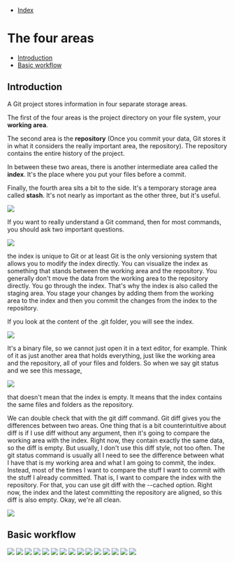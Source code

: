 - [Index](https://github.com/KiraDiShira/Git#table-of-content)   

# The four areas

- [Introduction](#introduction)   
- [Basic workflow](#basic-workflow)   

## Introduction

A Git project stores information in four separate storage areas. 

The first of the four areas is the project directory on your file system, your **working area**. 

The second area is the **repository** (Once you commit your data, Git stores it in what it considers the really important area, the repository). The repository contains the entire history of the project. 

In between these two areas, there is another intermediate area called the **index**. It's the place where you put your files before a commit. 

Finally, the fourth area sits a bit to the side. It's a temporary storage area called **stash**. It's not nearly as important as the other three, but it's useful.

<img src="https://github.com/KiraDiShira/Git/blob/master/TheFourAreas/Images/tfa1.png" />

If you want to really understand a Git command, then for most commands, you should ask two important questions.

<img src="https://github.com/KiraDiShira/Git/blob/master/TheFourAreas/Images/tfa2.png" />

the index is unique to Git or at least Git is the only versioning system that allows you to modify the index directly. You can visualize the index as something that stands between the working area and the repository. You generally don't move the data from the working area to the repository directly. You go through the index. That's why the index is also called the staging area. You stage your changes by adding them from the working area to the index and then you commit the changes from the index to the repository.

If you look at the content of the .git folder, you will see the index.

<img src="https://github.com/KiraDiShira/Git/blob/master/TheFourAreas/Images/tfa3.png" />

It's a binary file, so we cannot just open it in a text editor, for example. Think of it as just another area that holds everything, just like the working area and the repository, all of your files and folders. So when we say git status and we see this message, 

<img src="https://github.com/KiraDiShira/Git/blob/master/TheFourAreas/Images/tfa4.png" />

that doesn't mean that the index is empty. It means that the index contains the same files and folders as the repository.

We can double check that with the git diff command. Git diff gives you the differences between two areas. One thing that is a bit counterintuitive about diff is if I use diff without any argument, then it's going to compare the working area with the index. Right now, they contain exactly the same data, so the diff is empty. But usually, I don't use this diff style, not too often. The git status command is usually all I need to see the difference between what I have that is my working area and what I am going to commit, the index. Instead, most of the times I want to compare the stuff I want to commit with the stuff I already committed. That is, I want to compare the index with the repository. For that, you can use git diff with the --cached option. Right now, the index and the latest committing the repository are aligned, so this diff is also empty. Okay, we're all clean.

<img src="https://github.com/KiraDiShira/Git/blob/master/TheFourAreas/Images/tfa5.png" />

## Basic workflow

<img src="https://github.com/KiraDiShira/Git/blob/master/TheFourAreas/Images/tfa6.png" />
<img src="https://github.com/KiraDiShira/Git/blob/master/TheFourAreas/Images/tfa7.png" />
<img src="https://github.com/KiraDiShira/Git/blob/master/TheFourAreas/Images/tfa8.png" />
<img src="https://github.com/KiraDiShira/Git/blob/master/TheFourAreas/Images/tfa9.png" />
<img src="https://github.com/KiraDiShira/Git/blob/master/TheFourAreas/Images/tfa10.png" />
<img src="https://github.com/KiraDiShira/Git/blob/master/TheFourAreas/Images/tfa11.png" />
<img src="https://github.com/KiraDiShira/Git/blob/master/TheFourAreas/Images/tfa12.png" />
<img src="https://github.com/KiraDiShira/Git/blob/master/TheFourAreas/Images/tfa13.png" />
<img src="https://github.com/KiraDiShira/Git/blob/master/TheFourAreas/Images/tfa14.png" />
<img src="https://github.com/KiraDiShira/Git/blob/master/TheFourAreas/Images/tfa15.png" />
<img src="https://github.com/KiraDiShira/Git/blob/master/TheFourAreas/Images/tfa16.png" />
<img src="https://github.com/KiraDiShira/Git/blob/master/TheFourAreas/Images/tfa17.png" />
<img src="https://github.com/KiraDiShira/Git/blob/master/TheFourAreas/Images/tfa18.png" />
<img src="https://github.com/KiraDiShira/Git/blob/master/TheFourAreas/Images/tfa19.png" />
<img src="https://github.com/KiraDiShira/Git/blob/master/TheFourAreas/Images/tfa20.png" />
